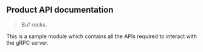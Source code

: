 ## Product API documentation

> Buf rocks.

This is a sample module which contains all the APIs required to interact with the gRPC server.